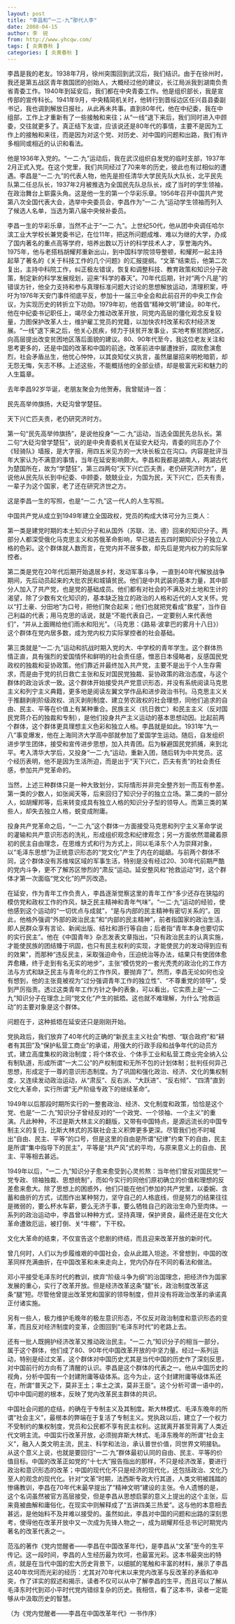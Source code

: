 ```yaml
---
layout: post
title: "李昌和“一二·九”那代人李"
date: 2008-04-15
author: 李　锐
from: http://www.yhcqw.com/
tags: [ 炎黄春秋 ]
categories: [ 炎黄春秋 ]
---
```





李昌是我的老友。1938年7月，徐州突围回到武汉后，我们结识。由于在徐州时，我还是第五战区青年救国团的创始人，大概经过他的建议，长江局派我到湖南负责省青委工作。1940年到延安后，我们都在中央青委工作。他是组织部长，我是宣传部的宣传科长。1941年9月，中央精简机关时，他转行到晋绥边区任兴县县委副书记，我也调到解放日报社，从此再未共事。直到80年代，他在中纪委，我在中组部，工作上才重新有了一些接触和来往；从“一线”退下来后，我们同时进入中顾委，交往就更多了。真正结下友谊，应该说还是80年代的事情，主要不是因为工作上的接触和来往，而是因为对这个党、对历史、对中国的问题和出路，我们有许多相同或相近的认识和看法。


他是1936年入党的。“一二·九”运动后，我在武汉组织自发党的临时支部，1937年2月正式入党。在这个党里，我们共同经过了70来年的历史，彼此也有过相似的遭遇。李昌是“一二·九”的代表人物，他先是担任清华大学民先队大队长，北平民先队第二任总队长，1937年2月被推选为全国民先队总队长，成了当时的学生领袖，在政治舞台上崭露头角。这是他一生的第一个华彩乐章。1956年召开中国共产党第八次全国代表大会，选举中央委员会，李昌作为“一二·九”运动学生领袖而列入了候选人名单，当选为第八届中央候补委员。


李昌一生的华彩乐章，当然不止于“一二·九”。上世纪50代，他从团中央调任哈尔滨工业大学校长兼党委书记，在位11年，把这所问题成堆、难以为继的大学，办成了国内著名的重点高等学府，培养出数以万计的科学技术人才，享誉海内外。1975年，他与老搭档胡耀邦重新出山，到中国科学院领导整顿，和耀邦一起主持起草了著名的《关于科技工作的几个问题》的汇报提纲。“文革”结束后，他第二次复出，主持中科院工作，纠正极左错误，恢复和调整科技、教育政策和知识分子政策，制定新的科学发展规划，迎来“科学的春天”。70年代后期，针对“两个凡是”的错误方针，他全力支持和参与真理标准问题大讨论的思想解放运动，清理积案，呼吁为1976年天安门事件彻底平反，参加十一届三中全会和此前召开的中央工作会议，为实现历史的转折立下功勋。1979年初，他首倡“精神文明”建设。80年代，他在中纪委书记职任上，竭尽全力推动改革开放，同党内高层的僵化观念反复较量，力图保护改革人士，维护雇工党员的党籍，以加快农村改革和农村经济发展。“一线”退下来之后，他关心民疾，倾力于扶贫开发事业，实地考察贫困地区，向高层提出改变贫困地区落后面貌的建议。80、90年代至今，我这位老友关注和思考更多的，还是中国的改革和中国的前途。改革前进中屡遭挫折，腐败愈演愈烈，社会矛盾丛生，他忧心忡忡，以其良知仗义执言，虽然屡屡招来明枪暗箭，却无怨无悔，矢志不移。上述这些，不能概括他的全部业绩，却是极富光彩和魅力的人生篇章。

去年李昌92岁华诞，老朋友聚会为他贺寿。我曾赋诗一首：

民先高举帅旗扬，大砭沟曾学楚狂。

天下兴亡匹夫责，老仍研究济时方。


第一句“民先高举帅旗扬”，是说他投身“一二·九”运动，当选全国民先总队长。第二句“大砭沟曾学楚狂”，说的是中央青委机关在延安大砭沟，青委的同志办了个《轻骑队》墙报，是大字报，用四五米见方的一大块长板立在沟口。内容是批评当年大家认为不满意的事情，当年在延安影响颇大。李昌和我都是湖南人，两湖古代为楚国所在，故为“学楚狂”，第三四两句“天下兴亡匹夫责，老仍研究济时方”，是说他从民先队长到中纪委、中顾委，兢兢业业，为国为民，天下兴亡，匹夫有责，一辈子为这个国家，老了还在研究济世之方。

这是李昌一生的写照，也是“一二·九”这一代人的人生写照。

中国共产党从成立到1949年建立全国政权，党员的构成大体可分为三类人：


第一类是建党时期的本土知识分子和从国外（苏联、法、德）回来的知识分子。两部分人都深受俄化马克思主义和苏俄革命影响，早已褪去五四时期知识分子独立人格的色彩。这个群体就人数而言，在党内并不居多数，却先后是党内权力的实际掌控者。


第二类是党在20年代后期开始退居乡村，发动军事斗争，一直到40年代解放战争期间，先后动员起来的大批农民和城镇贫民。他们是中共武装的基本力量，其中部分人加入了共产党，也是党的基础成员。他们都有对社会的不满及对土地和生计的渴望，除了少数有文化知识的，基本缺乏独立的政治的人格和近代的人文关怀。党以“打土豪、分田地”为口号，把他们聚合起来；他们也就把党看成“救星”，当作自己利益的代表；用马克思的话说，就是“不能代表自己，一定要别人来代表他们”，“并从上面赐给他们雨水和阳光”。（马克思：《路易·波拿巴的雾月十八日》）这个群体在党内居多数，成为党内权力实际掌控者的社会基础。


第三类就是“一二·九”运动和抗战时期入党的大、中学校的青年学生。这个群体热情正直，具有强烈的爱国情怀和鲜明的社会责任感，憎恶日本侵略者，反感国民党政权的独裁和妥协政策。他们靠近并最终加入共产党，主要不是出于个人生存需求，而是由于党的抗日救亡主张和反对国民党独裁、妥协政策的政治态度，与这个群体的政治诉求一致。这个群体开始接受共产党意识形态，并没有系统阅读马克思主义和列宁主义典籍，更多地是阅读左翼文学作品和进步政治书刊。马克思主义关于推翻剥削阶级政权、消灭剥削制度、建立劳农政权的社会理想，同他们追求的自由、民主、平等在价值上有某种重合。民族主义（抗日救亡）和民主主义（反对国民党蒋介石的独裁和专制），是他们投身共产主义运动的基本思想动因。比起前两个群体，这个群体更具理想主义色彩和独立人格。李昌就是如此。1931年“九一八”事变爆发，他在上海同济大学高中部就参加了爱国学生运动。随后，自发组织进步学生团体，接受和宣传进步思想，加入共青团。后为躲避国民党抓捕，来到北平。考入清华大学后，又投身“一二·九”运动，重新入团，随后转为中共党员。这个经历表明，他不是因为生活所迫，而是出于“天下兴亡，匹夫有责”的社会责任感，参加共产党革命的。


当然，上述三种群体只是一种大致划分，实际情形并非完全整齐划一而互有参差。第一类的少数人，如张闻天等，后来回归了知识分子的独立立场。第二类的一部分人，如胡耀邦等，后来转变成具有独立人格的知识分子型的领导人。而第三类的某些人，却失去独立人格，蜕变成附庸。


投身共产党革命之后，“一二·九”这个群体一方面接受马克思和列宁主义革命学说的灌输和共产意识形态的洗礼，形成组织观念和纪律观念；另一方面依然潜藏着原初的民主自由理念，在思维方式和行为方式上，同以毛泽东个人为崇拜对象，以“毛泽东思想”为正统意识形态的“党文化”产生了内在的龃龉。与前两个群体不同，这个群体没有苏维埃区域的军事生活，特别是没有经过20、30年代前期严酷的党内斗争，更不了解苏区惨烈的“肃反”运动。延安整风和“抢救运动”时，这个群体才第一次面临“党文化”的严厉改造。


在延安，作为青年工作负责人，李昌逐渐觉察这里的青年工作“多少还存在狭隘的模仿党和政权工作的作风，缺乏民主精神和青年气味”。“一二·九”运动的经验，使他感到这个运动的“一切优点与成就”，“是与内部的民主精神有密切关系的”。因此，他格外强调“外部的政治民主”和“内部的民主精神”，前者指国家的政治生活，即人民群众享有言论、新闻出版、结社和游行等自由；后者指“青年本身也要切实的实行民主”。他在《中国青年》杂志发表文章指出，“只有政治民主的认真实施，才能使民族的团结臻于巩固，也只有民主权利的实现，才能使民力的发动得到应有的效果”，而那种“违反民主，采取强迫命令，压迫统治等办法，结果只有使团体愈弄愈糟，终于走到有名无实的地步”，主张“模仿党的一套光秃秃的政治化的工作方法与方式和缺乏民主与青年化的工作作风，要抛弃了”。然而，李昌无论如何也没有想到，他的主张竟被视为“过分强调青年工作的独立性”、“不尊重党的领导”，受到严厉指责。透过这类青年工作方针之争的表象，可以看出，它实质上是“一二·九”知识分子在理念上同“党文化”产生的抵牾。这也就不难理解，为什么“抢救运动”的主要对象是这个群体。

问题在于，这种抵牾在延安还只是刚刚开始。


党执政后，我们放弃了40年代的正确的“新民主主义社会”构想、“联合政府”和“耕者有其田”及“保护私营工商业”的承诺，用强大的行政手段和战争年代的动员方式，建立高度集权的政治制度；将个体农业、个体手工业和私营工商业完全纳入公有制轨道，形成所谓“一大二公”的产权制度和无所不包的计划体制；批判任何异己思想，形成定于一尊的意识形态制度。为了巩固和强化政治、经济、文化的集权制度，又连续发动政治运动，从“肃反”、反右派、“大跃进”、“反右倾”、“四清”直到文化大革命，实行所谓“无产阶级专政下的继续革命”。


1949年以后那段时期所实行的一整套政治、经济、文化制度和政策，恰恰是这个党、也是“一二·九”知识分子曾经反对的“一个政党、一个领袖、一个主义”的重演。凡此种种，不过是斯大林主义的翻版，又带有中国特点，是源远流长的中国专制主义的复归，比斯大林式的苏联社会主义积弊更多更深。尽管我们也不时喊出“自由、民主、平等”的口号，但是这里的自由是所谓“纪律”约束下的自由，民主是所谓“集中指导下的民主”，平等是“共产风”式的平均，与原来意义上的自由、民主、平等相去甚远。


1949年以后，“一二·九”知识分子愈来愈受到心灵煎熬：当年他们曾反对国民党“一党专政、领袖独裁、思想统制”，而如今实行的同他们原初确立的价值和理想的反差愈来愈大。除了思想上的困惑外，他们只能在他们参加的共产党里，以委婉、含蓄和曲折的方式，试图作出某种努力，坚守自己的人格底线，但是努力的结果往往是微弱的，要么杯水车薪，要么无济于事，要么牺牲自己的政治生命乃至肉体。一系列的政治运动中，李昌曾以种种方式，坚持真理，保护贤良，最终还是在文化大革命遭致厄运，被打倒、关“牛棚”，下干校。

文化大革命的结束，不仅宣告这个悲剧的终结，而且迎来改革开放的新时代。

曾几何时，人们以为步履维艰的中国社会，会从此踏入坦途。不曾想到，中国的改革同样充满曲折，在中国改革和未来走向上，党内仍存在不同的看法和做法。


邓小平接受毛泽东时代的教训，摈弃“阶级斗争为纲”的治国理念，把经济作为国家发展的重心，实行了改革开放。但是经济改革这条“腿”长，政治制度改革这条“腿”短。尽管他曾提出改革党和国家的领导制度，但并没有将政治改革的承诺真正付诸实施。

另有一些人，极力维护毛晚年的极左意识形态，不仅反对政治制度和意识形态的变革，而且反对经济制度的变革，企图回到“毛泽东时代”的老路上去。


还有一批人既拥护经济改革又推动政治民主。“一二·九”知识分子的相当一部分，属于这个群体，他们成了80、90年代中国改革开放的中坚力量。经过一系列运动，特别是经过文革，这个群体对中国历史尤其是当代中国的历史作了深刻反思，对中国前行的方向有了清醒的认识。李昌是这个群体的代表之一。他从中国历史的视角，分析中国有一个封建附庸等级体系。迄今为止，这个封建附庸等级体系还在，所谓“普天之下，莫非王土；率土之滨，莫非王臣”。这个分析可谓一语中的，切中中国问题的根本，反映了党内改革民主群体的共识。


中国社会问题的症结，的确在于专制主义及其制度。斯大林模式、毛泽东晚年的所谓“社会主义”，最根本的弊端在于复活了专制主义。党执政以后，建立了一个权力不受制约的集权制度，党员和公民都不享有民主权利。这就离开甚至背离了人类近代文明主流。中国实行改革开放，必须抛弃斯大林式、毛泽东晚年的所谓“社会主义”，融入人类文明主流，民主、科学和法治，承认普世价值，同世界文明接轨。从这个意义上说，也就是要回归“一二·九”群体最初认同的自由、民主、平等的价值目标。中国的改革正如党的“十七大”报告指出的那样，不只是经济改革，要进行政治和意识形态的改革；中国的现代化不只是经济的现代化，还包括政治、文化乃至人的观念的现代化。针对“文革”时期，法西斯专政大行其道，人类文明被践踏的惨痛教训，李昌在70年代末最早提出了“精神文明”建设的主张。令人遗憾的是，这个名词虽然被官方高层接受，但是李昌从思想启蒙的意义上提出的这个主张，后来竟被曲解和庸俗化，在现实中则解释成了“五讲四美三热爱”。这与他的本意相去甚远，是他始料不及并难以接受的。虽然如此，李昌对中国的问题和出路的深刻思考，使得他在改革开放中又一次成为先锋人物之一，成为胡耀邦任总书记时期党内著名的改革代表之一。


范泓的著作《党内觉醒者——李昌在中国改革年代》，是李昌从“文革”至今的生平传记。这一段时间，李昌的人生经历最为坎坷，也最富光彩。这本书最突出的特点，就是在当代中国的宏大历史背景下，以细腻的笔触和丰富的材料，展示了李昌这40年坎坷而光彩的经历：尤其对70年代末以来党内改革与反改革的矛盾和冲突，作了详实的叙述和揭示，读者不仅可以从中了解李昌的生平，而且可以了解从毛泽东时代到邓小平时代党内错综复杂的历史。我相信，看了这本书，读者一定能够从中汲取历史的智慧。

（为《党内觉醒者——李昌在中国改革年代》一书作序）


